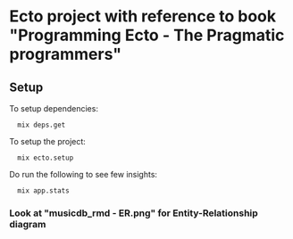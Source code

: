 # Ecto project with reference to book "Programming Ecto - The Pragmatic programmers"

## Setup

To setup dependencies: 
```
  mix deps.get
```

To setup the project: 
```
  mix ecto.setup
```

Do run the following to see few insights:
```
  mix app.stats
```

### Look at "musicdb_rmd - ER.png" for Entity-Relationship diagram
